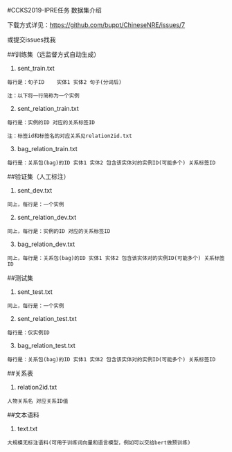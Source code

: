 #CCKS2019-IPRE任务 数据集介绍

下载方式详见：https://github.com/buppt/ChineseNRE/issues/7

或提交issues找我

##训练集（远监督方式自动生成）
  1) sent_train.txt
     
    每行是：句子ID	实体1 实体2 句子(分词后)

    注：以下将一行简称为一个实例
	 
  2) sent_relation_train.txt
  
    每行是：实例的ID 对应的关系标签ID
	 
    注：标签id和标签名的对应关系见relation2id.txt
	 
  3) bag_relation_train.txt
  
    每行是：关系包(bag)的ID 实体1 实体2 包含该实体对的实例ID(可能多个) 关系标签ID
	 
##验证集（人工标注）
  1) sent_dev.txt
  
    同上，每行是：一个实例
	 
  2) sent_relation_dev.txt
  
    同上，每行是：实例的ID 对应的关系标签ID
	 
  3) bag_relation_dev.txt
  
    同上，每行是：关系包(bag)的ID 实体1 实体2 包含该实体对的实例ID(可能多个) 关系标签ID
	 
##测试集
  1) sent_test.txt
     
    同上，每行是：一个实例
	 
  2) sent_relation_test.txt
	 
    每行是：仅实例ID
	 
  3) bag_relation_test.txt
  
    每行是：关系包(bag)的ID 实体1 实体2 包含该实体对的实例ID(可能多个) 关系标签ID
	 
##关系表
  1) relation2id.txt
  
    人物关系名 对应关系ID值

##文本语料
  1) text.txt
  
    大规模无标注语料(可用于训练词向量和语言模型，例如可以交给bert做预训练)